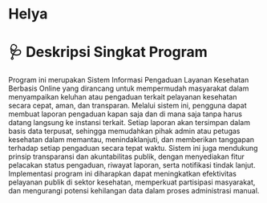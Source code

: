 # Helya
# 🩺 Deskripsi Singkat Program
Program ini merupakan Sistem Informasi Pengaduan Layanan Kesehatan Berbasis Online yang dirancang untuk mempermudah masyarakat dalam menyampaikan keluhan atau pengaduan terkait pelayanan kesehatan secara cepat, aman, dan transparan.
Melalui sistem ini, pengguna dapat membuat laporan pengaduan kapan saja dan di mana saja tanpa harus datang langsung ke instansi terkait. Setiap laporan akan tersimpan dalam basis data terpusat, sehingga memudahkan pihak admin atau petugas kesehatan dalam memantau, menindaklanjuti, dan memberikan tanggapan terhadap setiap pengaduan secara tepat waktu.
Sistem ini juga mendukung prinsip transparansi dan akuntabilitas publik, dengan menyediakan fitur pelacakan status pengaduan, riwayat laporan, serta notifikasi tindak lanjut. Implementasi program ini diharapkan dapat meningkatkan efektivitas pelayanan publik di sektor kesehatan, memperkuat partisipasi masyarakat, dan mengurangi potensi kehilangan data dalam proses administrasi manual.
